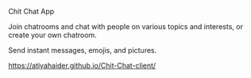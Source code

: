 Chit Chat App

Join chatrooms and chat with people on various topics and interests, or create your own chatroom.

Send instant messages, emojis, and pictures.

https://atiyahaider.github.io/Chit-Chat-client/